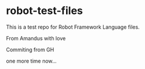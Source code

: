 # robot-test-files

This is a test repo for Robot Framework Language files.

From Amandus with love

Commiting from GH

one more time now...
